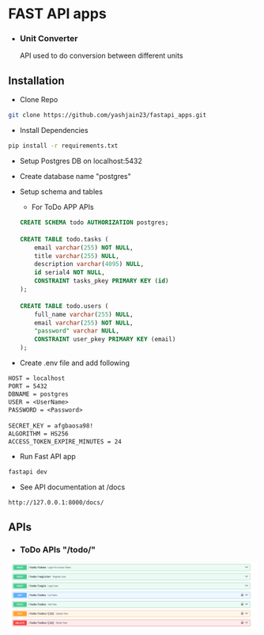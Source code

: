 # FAST API apps 

- ### Unit Converter

    API used to do conversion between different units 

## Installation

- Clone Repo

```bash
git clone https://github.com/yashjain23/fastapi_apps.git
```

- Install Dependencies
```bash
pip install -r requirements.txt
```

- Setup Postgres DB on localhost:5432 

- Create database name "postgres"

- Setup schema and tables

    - For ToDo APP APIs
    ```sql
    CREATE SCHEMA todo AUTHORIZATION postgres;

    CREATE TABLE todo.tasks (
        email varchar(255) NOT NULL,
        title varchar(255) NULL,
        description varchar(4095) NULL,
        id serial4 NOT NULL,
        CONSTRAINT tasks_pkey PRIMARY KEY (id)
    );

    CREATE TABLE todo.users (
        full_name varchar(255) NULL,
        email varchar(255) NOT NULL,
        "password" varchar NULL,
        CONSTRAINT user_pkey PRIMARY KEY (email)
    );

    ```

- Create .env file and add following
```
HOST = localhost     
PORT = 5432          
DBNAME = postgres   
USER = <UserName>   
PASSWORD = <Password>

SECRET_KEY = afgbaosa98!            
ALGORITHM = HS256                   
ACCESS_TOKEN_EXPIRE_MINUTES = 24 
```


- Run Fast API app
```bash
fastapi dev
```

- See API documentation at /docs 
```bash
http://127.0.0.1:8000/docs/
```
## APIs
- ### ToDo APIs "/todo/"
![IMAGE_DESCRIPTION](todo_apis.png)